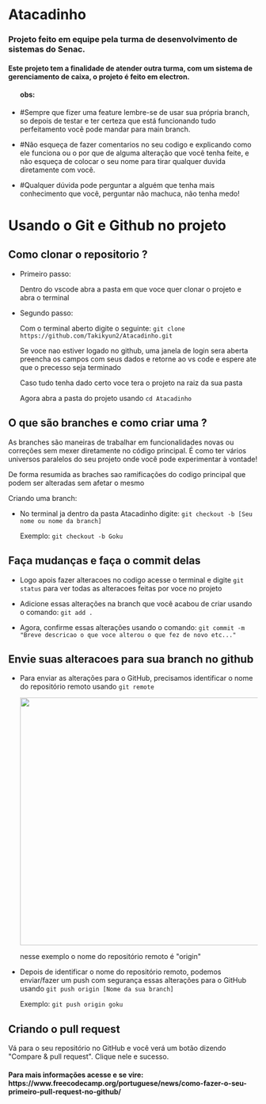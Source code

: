 # Atacadinho

<h3> Projeto feito em equipe pela turma de desenvolvimento de sistemas do Senac.</h3>

<h4>Este projeto tem a finalidade de atender outra turma, com um sistema de gerenciamento de caixa, o projeto é feito em electron.</h4>

<ul>
<h4>obs:</h4>
<li><p>#Sempre que fizer uma feature lembre-se de usar sua própria branch, so depois de testar e ter certeza que está funcionando tudo perfeitamento você pode mandar para main branch.</p></li> 
<li><p>#Não esqueça de fazer comentarios no seu codigo e explicando como ele funciona ou o por que de alguma alteração que você tenha feite, e não esqueça de colocar o seu nome para tirar qualquer duvida diretamente com você.</p></li>
<li><p>#Qualquer dúvida pode perguntar a alguém que tenha mais conhecimento que você, perguntar não machuca, não tenha medo!</p></li>
</ul>

# Usando o Git e Github no projeto

<h2>Como clonar o repositorio ?</h2>

<ul>
  <li>Primeiro passo: <p>Dentro do vscode abra a pasta em que voce quer clonar o projeto e abra o terminal</p></li>
  <li>Segundo passo: <p>Com o terminal aberto digite o seguinte: <code>git clone https://github.com/Takikyun2/Atacadinho.git</code></p>
    <p>Se voce nao estiver logado no github, uma janela de login sera aberta preencha os campos com seus dados e retorne ao vs code e espere ate que o precesso seja terminado</p>
    <p>Caso tudo tenha dado certo voce tera o projeto na raiz da sua pasta</p>
    <p>Agora abra a pasta do projeto usando <code>cd Atacadinho</code> </p>
  </li>
</ul>

<h2>O que são branches e como criar uma ?</h2>

<p>As branches são maneiras de trabalhar em funcionalidades novas ou correções sem mexer diretamente no código principal. É como ter vários universos paralelos do seu projeto onde você pode experimentar à vontade!</p>
<p>De forma resumida as braches sao ramificações do codigo principal que podem ser alteradas sem afetar o mesmo</p>

<p>Criando uma branch:</p>

<ul>
  <li>No terminal ja dentro da pasta Atacadinho digite: <code>git checkout -b [Seu nome ou nome da branch]</code></p>
    <p>Exemplo: <code>git checkout -b Goku</code></p>
  </li>
</ul>

<h2>Faça mudanças e faça o commit delas</h2>
<ul>
  <li><p>Logo apois fazer alteracoes no codigo acesse o terminal e digite <code>git status</code> para ver todas as alteracoes feitas por voce no projeto</p></li>
  <li><p>Adicione essas alterações na branch que você acabou de criar usando o comando: <code>git add .</code></p></li>
  <li><p>Agora, confirme essas alterações usando o comando: <code>git commit -m "Breve descricao o que voce alterou o que fez de novo etc..."</code> </p> </li>
</ul>

<h2>Envie suas alteracoes para sua branch no github</h2>

<ul>
  <li><p>Para enviar as alterações para o GitHub, precisamos identificar o nome do repositório remoto usando <code>git remote</code></p>
    <img src="https://www.freecodecamp.org/portuguese/news/content/images/2023/05/remote.png" width="500"/>
    <p>nesse exemplo o nome do repositório remoto é "origin"</p>
  </li>
  <li>
    <p>Depois de identificar o nome do repositório remoto, podemos enviar/fazer um push com segurança essas alterações para o GitHub usando <code>git push origin [Nome da sua branch]</code>
    </p>
    <p>Exemplo: <code>git push origin goku</code></p>
  </li>
</ul>

<h2>Criando o pull request</h2>

<p>Vá para o seu repositório no GitHub e você verá um botão dizendo "Compare & pull request". Clique nele e sucesso.</p>

<h4>Para mais informações acesse e se vire: https://www.freecodecamp.org/portuguese/news/como-fazer-o-seu-primeiro-pull-request-no-github/</h4>
